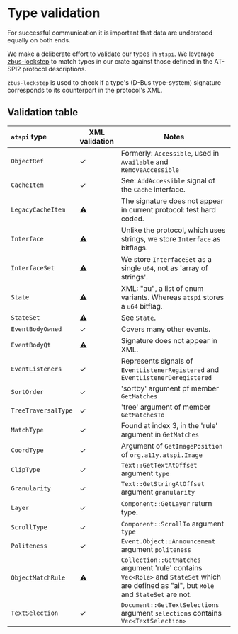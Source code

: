 # Type validation

For successful communication it is important that data are
understood equally on both ends.

We make a deliberate effort to validate our types in `atspi`.
We leverage [zbus-lockstep](https://github.com/luukvanderduim/zbus-lockstep/) to match types in our crate against those defined in the AT-SPI2 protocol descriptions.

`zbus-lockstep` is used to check if a type's (D-Bus type-system) signature corresponds to its counterpart in the protocol's XML.

## Validation table

| `atspi` type| XML validation | Notes |
|:--|---|---|
| `ObjectRef`| ✓ | Formerly: `Accessible`, used in `Available` and `RemoveAccessible`|
| `CacheItem`| ✓ | See: `AddAccessible` signal of the `Cache` interface.|
| `LegacyCacheItem` | ⚠ | The signature does not appear in current protocol: test hard coded.|
| `Interface` | ⚠ | Unlike the protocol, which uses strings, we store `Interface` as bitflags.|
| `InterfaceSet` | ⚠ | We store `InterfaceSet` as a single `u64`, not as 'array of strings'.|
| `State` | ⚠ | XML: "au", a list of enum variants. Whereas `atspi` stores a `u64` bitflag.|
| `StateSet` | ⚠ | See `State`.|
| `EventBodyOwned` | ✓ | Covers many other events.|
| `EventBodyQt` | ⚠ | Signature does not appear in XML.|
| `EventListeners` | ✓ | Represents signals of `EventListenerRegistered` and `EventListenerDeregistered`|
| `SortOrder` | ✓ | 'sortby' argument pf member `GetMatches`|
| `TreeTraversalType` | ✓ | 'tree' argument of member `GetMatchesTo`|
| `MatchType` | ✓ | Found at index 3, in the 'rule' argument in `GetMatches`|
| `CoordType` | ✓ | Argument of `GetImagePosition` of `org.a11y.atspi.Image`|
| `ClipType` | ✓ | `Text::GetTextAtOffset` argument `type`|
| `Granularity` | ✓ | `Text::GetStringAtOffset` argument `granularity`|
| `Layer` | ✓ | `Component::GetLayer` return type.|
| `ScrollType` | ✓ | `Component::ScrollTo` argument `type`|
| `Politeness` | ✓ | `Event.Object::Announcement` argument `politeness`|
| `ObjectMatchRule` | ⚠ | `Collection::GetMatches` argument 'rule' contains `Vec<Role>` and `StateSet` which are defined as "ai", but `Role` and `StateSet` are not.|
| `TextSelection` | ✓ | `Document::GetTextSelections` argument `selections` contains `Vec<TextSelection>`

